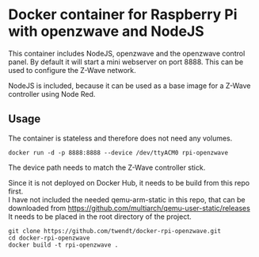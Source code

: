 # Docker container for Raspberry Pi with openzwave and NodeJS

This container includes NodeJS, openzwave and the openzwave control panel. By default it will 
start a mini webserver on port 8888. This can be used to configure the Z-Wave network.

NodeJS is included, because it can be used as a base image for a Z-Wave controller using 
Node Red.

## Usage

The container is stateless and therefore does not need any volumes.

```
docker run -d -p 8888:8888 --device /dev/ttyACM0 rpi-openzwave
```
The device path needs to match the Z-Wave controller stick.

Since it is not deployed on Docker Hub, it needs to be build from this repo first.  
I have not included the needed qemu-arm-static in this repo, that can be downloaded from 
https://github.com/multiarch/qemu-user-static/releases  
It needs to be placed in the root directory of the project.

```
git clone https://github.com/twendt/docker-rpi-openzwave.git
cd docker-rpi-openzwave
docker build -t rpi-openzwave .
```
